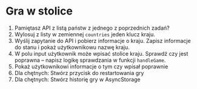 # Gra w stolice

1. Pamiętasz API z listą państw z jednego z poprzednich zadań?
2. Wylosuj z listy w zemiennej `countries` jeden klucz kraju. 
3. Wyślij zapytanie do API i pobierz informacje o kraju. Zapisz informacje do stanu i pokaż użytkownikowu nazwę kraju. 
4. W polu input użytkownik może wpisać stolice kraju. Sprawdź czy jest poprawna – napisz logikę sprawdzania w funkcji `handleGame`.
5. Pokaż użytkownikowi informacje o tym czy wpisał poprawnie
6. Dla chętnych: Stwórz przycisk do restartowania gry
7. Dla chętnych: Stwórz historię gry w AsyncStorage

